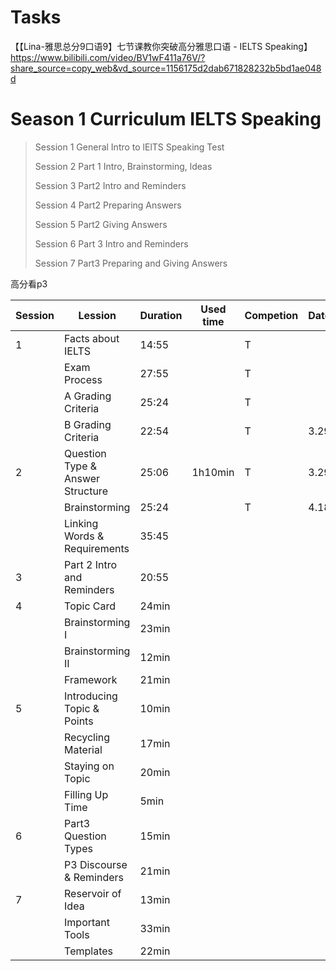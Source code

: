# Tasks
【【Lina-雅思总分9口语9】七节课教你突破高分雅思口语 - IELTS Speaking】 https://www.bilibili.com/video/BV1wF411a76V/?share_source=copy_web&vd_source=1156175d2dab671828232b5bd1ae048d

# **Season 1 Curriculum IELTS Speaking**

> Session 1 General Intro to lElTS Speaking Test
> 
> Session 2 Part 1 Intro, Brainstorming, ldeas
> 
> Session 3 Part2 Intro and Reminders
> 
> Session 4 Part2 Preparing Answers
> 
> Session 5 Part2 Giving Answers
> 
> Session 6 Part 3 Intro and Reminders
> 
> Session 7 Part3 Preparing and Giving Answers

高分看p3


| Session | Lession                          | Duration | Used time | Competion | Date | Note |review|
| ------- | -------------------------------- | -------- | --------- | --------- | ---- | ---- | ---- |
| 1       | Facts about IELTS                | 14:55    |           | T         |      |      | 5.27 |
|         | Exam Process                     | 27:55    |           | T         |      |      |
|         | A Grading Criteria               | 25:24    |           | T         |      |      |
|         | B Grading Criteria               | 22:54    |           | T         | 3.29 |      |
| 2       | Question Type & Answer Structure | 25:06    | 1h10min   | T         | 3.29 |      |
|         | Brainstorming                    | 25:24    |           | T         | 4.18 |      |
|         | Linking Words & Requirements     | 35:45    |           |           |      |      |
| 3       | Part 2 Intro and Reminders       | 20:55    |           |           |      |      |
| 4       | Topic Card                       | 24min    |           |           |      |      |
|         | Brainstorming I                  | 23min    |           |           |      |      |
|         | Brainstorming II                 | 12min    |           |           |      |      |
|         | Framework                        | 21min    |           |           |      |      |
| 5       | Introducing Topic & Points       | 10min    |           |           |      |      |
|         | Recycling Material               | 17min    |           |           |      |      |
|         | Staying on Topic                 | 20min    |           |           |      |      |
|         | Filling Up Time                  | 5min     |           |           |      |      |
| 6       | Part3 Question Types             | 15min    |           |           |      |      |
|         | P3 Discourse & Reminders         | 21min    |           |           |      |      |
| 7       | Reservoir of Idea                | 13min    |           |           |      |      |
|         | Important Tools                  | 33min    |           |           |      |      |
|         | Templates                        | 22min    |           |           |      |      |



